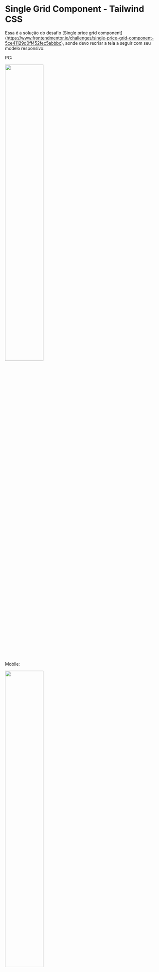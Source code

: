 # Single Grid Component - Tailwind CSS

Essa é a solução do desafio [Single price grid component] 
(https://www.frontendmentor.io/challenges/single-price-grid-component-5ce41129d0ff452fec5abbbc), 
aonde devo recriar a tela a seguir com seu modelo responsivo:

PC:

<img src="https://cdn.discordapp.com/attachments/923081570745724982/923081598570725426/desktop-design.jpg" width="50%">

Mobile:

<img src="https://cdn.discordapp.com/attachments/923081570745724982/923081612760068096/mobile-design.jpg" width="50%">

# Ferramentas Utilizadas :

Html5 <img src="https://logodownload.org/wp-content/uploads/2016/10/html5-logo-10.png" width="15">

Css <img src="https://logodownload.org/wp-content/uploads/2017/04/css-3-logo-1.png" width="15">

Visual Studio Code <img src="https://upload.wikimedia.org/wikipedia/commons/thumb/9/9a/Visual_Studio_Code_1.35_icon.svg/1024px-Visual_Studio_Code_1.35_icon.svg.png" width="15">

Tailwind <img src="https://encrypted-tbn0.gstatic.com/images?q=tbn:ANd9GcTeKPw4CK4jcH7udsFHZdiB3iIOuI3fUCsxUZosXy4Y1yd25NA-dzCBPrSDIhg1BwObl3w&usqp=CAU" width="18">


# Resultado : 













